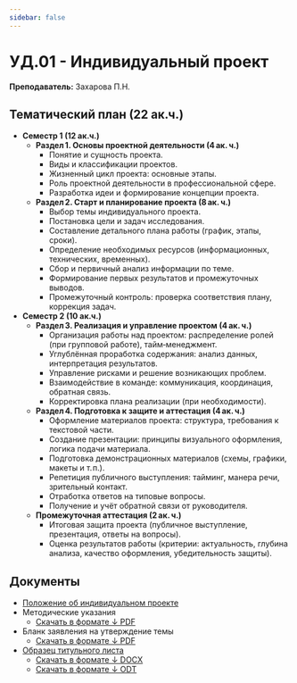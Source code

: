```yaml
---
sidebar: false
---
```


# УД.01 - Индивидуальный проект

**Преподаватель:** Захарова П.Н.

## Тематический план (22 ак.ч.)

- **Семестр 1 (12 ак.ч.)**
  - **Раздел 1. Основы проектной деятельности (4 ак. ч.)**
    - Понятие и сущность проекта.
    - Виды и классификации проектов.
    - Жизненный цикл проекта: основные этапы.
    - Роль проектной деятельности в профессиональной сфере.
    - Разработка идеи и формирование концепции проекта.
  - **Раздел 2. Старт и планирование проекта (8 ак. ч.)**
    - Выбор темы индивидуального проекта.
    - Постановка цели и задач исследования.
    - Составление детального плана работы (график, этапы, сроки).
    - Определение необходимых ресурсов (информационных, технических, временных).
    - Сбор и первичный анализ информации по теме.
    - Формирование первых результатов и промежуточных выводов.
    - Промежуточный контроль: проверка соответствия плану, коррекция задач.
- **Семестр 2 (10 ак.ч.)**
  - **Раздел 3. Реализация и управление проектом (4 ак. ч.)**
    - Организация работы над проектом: распределение ролей (при групповой работе), тайм‑менеджмент.
    - Углублённая проработка содержания: анализ данных, интерпретация результатов.
    - Управление рисками и решение возникающих проблем.
    - Взаимодействие в команде: коммуникация, координация, обратная связь.
    - Корректировка плана реализации (при необходимости).
  - **Раздел 4. Подготовка к защите и аттестация (4 ак. ч.)**
    - Оформление материалов проекта: структура, требования к текстовой части.
    - Создание презентации: принципы визуального оформления, логика подачи материала.
    - Подготовка демонстрационных материалов (схемы, графики, макеты и т. п.).
    - Репетиция публичного выступления: тайминг, манера речи, зрительный контакт.
    - Отработка ответов на типовые вопросы.
    - Получение и учёт обратной связи от руководителя.
  - **Промежуточная аттестация (2 ак. ч.)**
    - Итоговая защита проекта (публичное выступление, презентация, ответы на вопросы).
    - Оценка результатов работы (критерии: актуальность, глубина анализа, качество оформления, убедительность защиты).

## Документы

- [Положение об индивидуальном проекте](https://docs.google.com/document/d/1wSgz7DPMDTa5uG3AOUcSwR7Snfpn3T5hozXDk5QoFpo)
- Методические указания
  - [Скачать в формате ↓ PDF](https://docs.google.com/document/d/1QfN8DZ4NP2ydJif51mtaTo7WOYa_UXtpbMR-peGvthk/export?format=pdf)
- Бланк заявления на утверждение темы
  - [Скачать в формате ↓ PDF](https://docs.google.com/document/d/1IYSdeilfdi3lcKm8bpWfoUrrI9D6Y2I2n4eZ5FGfGyQ/export?format=pdf)
- [Образец титульного листа](https://docs.google.com/document/d/1JdiEGEoxEKkrpqkE6hKBbGgw2zY6gdg1vMn7D-yb1qY)
  - [Скачать в формате ↓ DOCX](https://docs.google.com/document/d/1JdiEGEoxEKkrpqkE6hKBbGgw2zY6gdg1vMn7D-yb1qY/export?format=docx)
  - [Скачать в формате ↓ ODT](https://docs.google.com/document/d/1JdiEGEoxEKkrpqkE6hKBbGgw2zY6gdg1vMn7D-yb1qY/export?format=odt)
